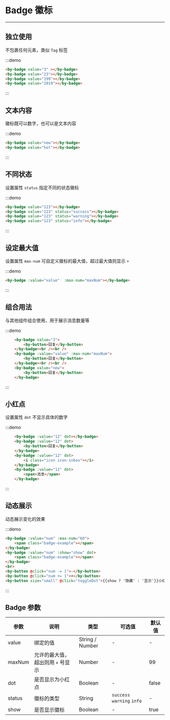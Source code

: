 
# Badge 徽标

----

## 独立使用

不包裹任何元素，类似 `Tag` 标签

:::demo
```html
<by-badge value="3" ></by-badge>
<by-badge value="23"></by-badge>
<by-badge value="199"></by-badge>
<by-badge value="2019"></by-badge>
```
:::

## 文本内容

徽标既可以数字，也可以是文本内容

:::demo
```html
<by-badge value="new"></by-badge>
<by-badge value="hot"></by-badge>
```
:::


## 不同状态

设置属性 `status` 指定不同的状态徽标

:::demo
```html
<by-badge value="123"></by-badge>
<by-badge value="123" status="success"></by-badge>
<by-badge value="123" status="warning"></by-badge>
<by-badge value="123" status="info"></by-badge>
```
:::

## 设定最大值

设置属性 `max-num` 可自定义徽标的最大值，超过最大值则显示 `+`

:::demo
```html
<by-badge :value="value"  :max-num="maxNum"></by-badge>
```
:::

## 组合用法

与其他组件组合使用，用于展示消息数量等

:::demo
```html
    <by-badge value="3">
        <by-button>回复</by-button>
    </by-badge><br /><br />
    <by-badge :value="value" :max-num="maxNum">
        <by-button>回复</by-button>
    </by-badge><br /><br />
    <by-badge value="new">
        <by-button>回复</by-button>
    </by-badge>
```
:::

## 小红点

设置属性 `dot` 不显示具体的数字

:::demo
```html
    <by-badge :value="12" dot></by-badge>
    <by-badge :value="12" dot>
        <by-button>回复</by-button>
    </by-badge>
    <by-badge :value="12" dot>
        <i class="icon icon-inbox"></i>
    </by-badge>
    <by-badge :value="12" dot>
        <span>消息</span>
    </by-badge>
```
:::


## 动态展示

动态展示变化的效果

:::demo
```html
<by-badge :value="num" :max-num="60">
    <span class="badge-example"></span>
</by-badge>
<by-badge :value="num" :show="show" dot>
    <span class="badge-example"></span>
</by-badge>
<br>
<by-button @click="num -= 1">-</by-button>
<by-button @click="num += 1">+</by-button>
<by-button size="small" @click="toggleDot">{{show ? '隐藏' : '显示'}}小红点</by-button>
```
:::

## Badge 参数

| 参数      | 说明          | 类型      | 可选值                           | 默认值  |
|---------- |-------------- |---------- |--------------------------------  |-------- |
| value | 绑定的值 | String / Number | - | - |
| maxNum | 允许的最大值，超出则用 `+` 号显示 | Number | - | 99 |
| dot | 是否显示为小红点 | Boolean | - | false |
| status | 徽标的类型 | String | `success` `warning` `info` | - |
| show | 是否显示徽标 | Boolean | - | true |


<script lang="ts">
    import { Vue, Component } from "vue-property-decorator";

    @Component
    export default class ByBadgeMd extends Vue {
        maxNum = 99;

        value = 123;

        num = 50;

        show = true;

        toggleDot() {
            this.show = !this.show;
        }
    }

</script>

<style lang="scss" scoped>

    .badge-example{
        display: inline-block;
        width: 32px;
        height: 32px;
        border-radius: 6px;
        background: #EEE;
        cursor: pointer;
    }

    .by-badge + .by-badge {
        margin-left: 24px;
    }

</style>
